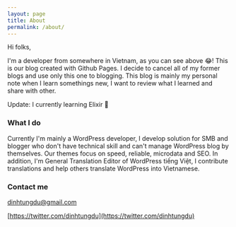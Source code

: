 ```yaml
---
layout: page
title: About
permalink: /about/
---
```


Hi folks,

I'm a developer from somewhere in Vietnam, as you can see above 😂! This is our blog created with Github Pages. I decide to cancel all of my former blogs and use only this one to blogging. This blog is mainly my personal note when I learn somethings new, I want to review what I learned and share with other.

Update: I currently learning Elixir 💪

### What I do

Currently I'm mainly a WordPress developer, I develop solution for SMB and blogger who don't have technical skill and can't manage WordPress blog by themselves. Our themes focus on speed, reliable, microdata and SEO. In addition, I'm General Translation Editor of WordPress tiếng Việt, I contribute translations and help others translate WordPress into Vietnamese.

### Contact me

[dinhtungdu@gmail.com](mailto:dinhtungdu@gmail.com)

[https://twitter.com/dinhtungdu](https://twitter.com/dinhtungdu)
